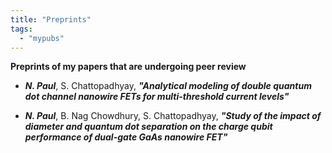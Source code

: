 ```yaml
---
title: "Preprints"
tags:
  - "mypubs"
---
```


__Preprints of my papers that are undergoing peer review__

- **_N. Paul_**, S. Chattopadhyay, **_"Analytical modeling of double quantum dot channel nanowire FETs for multi-threshold current levels"_**

- **_N. Paul_**, B. Nag Chowdhury, S. Chattopadhyay, **_"Study of the impact of diameter and quantum dot separation on the charge qubit performance of dual-gate GaAs nanowire FET"_**